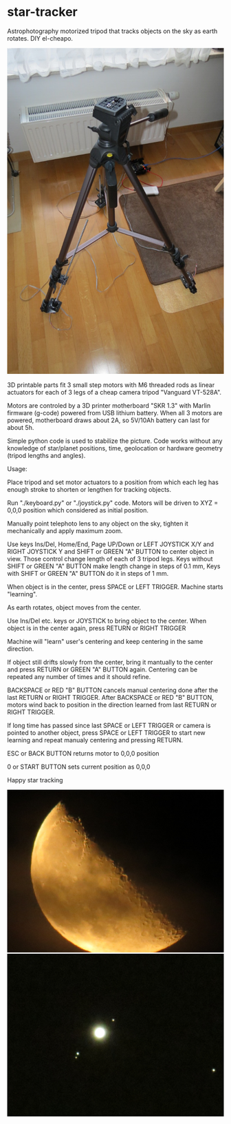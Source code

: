 # star-tracker

Astrophotography motorized tripod that 
tracks objects on the sky as earth rotates.
DIY el-cheapo.

![Tripod](/pic/tripod.jpg)

3D printable parts fit 3 small step motors
with M6 threaded rods as linear actuators for
each of 3 legs of a cheap camera tripod
"Vanguard VT-528A".

Motors are controled by a 3D printer motherboard
"SKR 1.3" with Marlin firmware (g-code) powered
from USB lithium battery. When all 3 motors are
powered, motherboard draws about 2A, so 5V/10Ah
battery can last for about 5h.

Simple python code is used to stabilize the picture.
Code works without any knowledge of star/planet
positions, time, geolocation or hardware geometry
(tripod lengths and angles).

Usage:

Place tripod and set motor actuators to
a position from which each leg has enough
stroke to shorten or lengthen for tracking
objects.

Run "./keyboard.py" or "./joystick.py" code.
Motors will be driven to XYZ = 0,0,0 position
which considered as initial position.

Manually point telephoto lens to any object on the sky,
tighten it mechanically and apply maximum zoom.

Use keys Ins/Del, Home/End, Page UP/Down or
LEFT JOYSTICK X/Y and RIGHT JOYSTICK Y and SHIFT or
GREEN "A" BUTTON to center object in view.
Those control change length of each of 3 tripod legs.
Keys without SHIFT or GREEN "A" BUTTON make length change in steps of 0.1 mm,
Keys with SHIFT or GREEN "A" BUTTON do it in steps of 1 mm.

When object is in the center, press SPACE or LEFT TRIGGER.
Machine starts "learning".

As earth rotates, object moves from the center.

Use Ins/Del etc. keys or JOYSTICK to bring object to the center.
When object is in the center again, press RETURN or RIGHT TRIGGER

Machine will "learn" user's centering
and keep centering in the same direction.

If object still drifts slowly from the
center, bring it mantually to the center
and press RETURN or GREEN "A" BUTTON again.
Centering can be repeated any number of times and it
should refine.

BACKSPACE or RED "B" BUTTON cancels manual
centering done after the last RETURN or RIGHT TRIGGER.
After BACKSPACE or RED "B" BUTTON, motors wind back
to position in the direction learned from last RETURN
or RIGHT TRIGGER.

If long time has passed since last SPACE or LEFT TRIGGER
or camera is pointed to another object, press SPACE or
LEFT TRIGGER to start new learning and repeat manualy
centering and pressing RETURN.

ESC or BACK BUTTON returns motor to 0,0,0 position

0 or START BUTTON sets current position as 0,0,0

Happy star tracking

![Moon](/pic/moon.jpg)
![Jupiter](/pic/jupiter.jpg)
